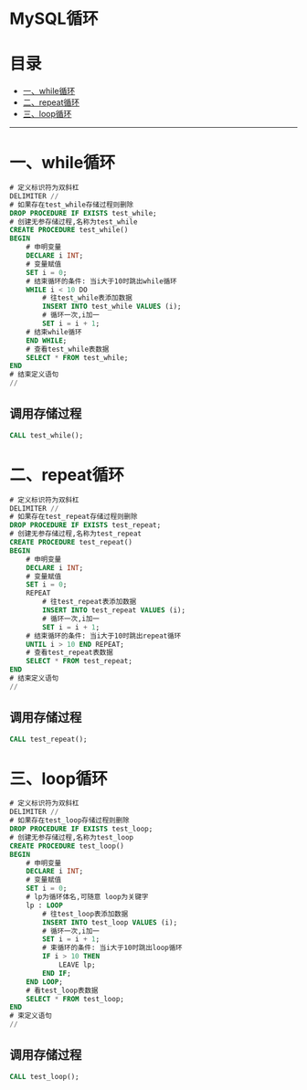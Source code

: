 # MySQL循环

# 目录
* [一、while循环](#一while循环)
* [二、repeat循环](#二repeat循环)
* [三、loop循环](#三loop循环)
*****************************************************************************

# 一、while循环
```sql
# 定义标识符为双斜杠
DELIMITER //
# 如果存在test_while存储过程则删除
DROP PROCEDURE IF EXISTS test_while;
# 创建无参存储过程,名称为test_while
CREATE PROCEDURE test_while() 
BEGIN
    # 申明变量
    DECLARE i INT;
    # 变量赋值
    SET i = 0;
    # 结束循环的条件: 当i大于10时跳出while循环
    WHILE i < 10 DO
        # 往test_while表添加数据
        INSERT INTO test_while VALUES (i);
        # 循环一次,i加一
        SET i = i + 1;
    # 结束while循环
    END WHILE;
    # 查看test_while表数据
    SELECT * FROM test_while;
END
# 结束定义语句
//

```
## 调用存储过程
```sql
CALL test_while();
```

# 二、repeat循环
```sql
# 定义标识符为双斜杠
DELIMITER //
# 如果存在test_repeat存储过程则删除
DROP PROCEDURE IF EXISTS test_repeat;
# 创建无参存储过程,名称为test_repeat
CREATE PROCEDURE test_repeat()
BEGIN
    # 申明变量
    DECLARE i INT;
    # 变量赋值
    SET i = 0;
    REPEAT
        # 往test_repeat表添加数据
        INSERT INTO test_repeat VALUES (i);
        # 循环一次,i加一
        SET i = i + 1;
    # 结束循环的条件: 当i大于10时跳出repeat循环
    UNTIL i > 10 END REPEAT;
    # 查看test_repeat表数据
    SELECT * FROM test_repeat;
END
# 结束定义语句
//
```
## 调用存储过程
```sql
CALL test_repeat();
```

# 三、loop循环
```sql
# 定义标识符为双斜杠
DELIMITER //
# 如果存在test_loop存储过程则删除
DROP PROCEDURE IF EXISTS test_loop;
# 创建无参存储过程,名称为test_loop
CREATE PROCEDURE test_loop()
BEGIN
    # 申明变量
    DECLARE i INT;
    # 变量赋值
    SET i = 0;
    # lp为循环体名,可随意 loop为关键字
    lp : LOOP
        # 往test_loop表添加数据
        INSERT INTO test_loop VALUES (i);
        # 循环一次,i加一
        SET i = i + 1;
        # 束循环的条件: 当i大于10时跳出loop循环
        IF i > 10 THEN
            LEAVE lp;
        END IF;
    END LOOP;
    # 看test_loop表数据
    SELECT * FROM test_loop;
END
# 束定义语句
//
```
## 调用存储过程
```sql
CALL test_loop();
```



